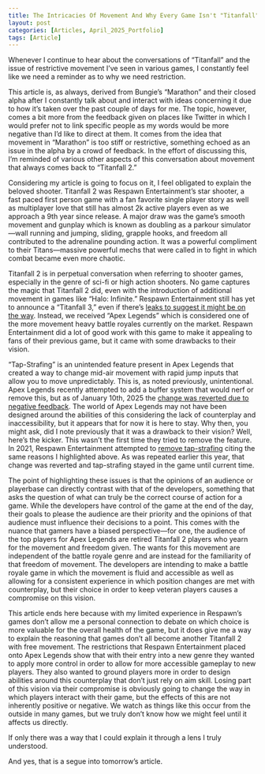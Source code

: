 ```yaml
---
title: The Intricacies Of Movement And Why Every Game Isn't "Titanfall" Again
layout: post
categories: [Articles, April_2025_Portfolio]
tags: [Article]
---
```


Whenever I continue to hear about the conversations of “Titanfall” and the issue of restrictive movement I’ve seen in various games, I constantly feel like we need a reminder as to why we need restriction.

This article is, as always, derived from Bungie’s “Marathon” and their closed alpha after I constantly talk about and interact with ideas concerning it due to how it’s taken over the past couple of days for me. The topic, however, comes a bit more from the feedback given on places like Twitter in which I would prefer not to link specific people as my words would be more negative than I’d like to direct at them. It comes from the idea that movement in “Marathon” is too stiff or restrictive, something echoed as an issue in the alpha by a crowd of feedback. In the effort of discussing this, I’m reminded of various other aspects of this conversation about movement that always comes back to “Titanfall 2.”

Considering my article is going to focus on it, I feel obligated to explain the beloved shooter. Titanfall 2 was Respawn Entertainment’s star shooter, a fast paced first person game with a fan favorite single player story as well as multiplayer love that still has almost 2k active players even as we approach a 9th year since release. A major draw was the game’s smooth movement and gunplay which is known as doubling as a parkour simulator—wall running and jumping, sliding, grapple hooks, and freedom all contributed to the adrenaline pounding action. It was a powerful compliment to their Titans—massive powerful mechs that were called in to fight in which combat became even more chaotic.

Titanfall 2 is in perpetual conversation when referring to shooter games, especially in the genre of sci-fi or high action shooters. No game captures the magic that Titanfall 2 did, even with the introduction of additional movement in games like “Halo: Infinite.” Respawn Entertainment still has yet to announce a “Titanfall 3,” even if there’s [leaks to suggest it might be on the way][def1]. Instead, we received “Apex Legends” which is considered one of the more movement heavy battle royales currently on the market. Respawn Entertainment did a lot of good work with this game to make it appealing to fans of their previous game, but it came with some drawbacks to their vision.

“Tap-Strafing” is an unintended feature present in Apex Legends that created a way to change mid-air movement with rapid jump inputs that allow you to move unpredictably. This is, as noted previously, unintentional. Apex Legends recently attempted to add a buffer system that would nerf or remove this, but as of January 10th, 2025 the [change was reverted due to negative feedback][def2]. The world of Apex Legends may not have been designed around the abilities of this considering the lack of counterplay and inaccessibility, but it appears that for now it is here to stay. Why then, you might ask, did I note previously that it was a drawback to their vision? Well, here’s the kicker. This wasn’t the first time they tried to remove the feature. In 2021, Respawn Entertainment attempted to [remove tap-strafing][def3] citing the same reasons I highlighted above. As was repeated earlier this year, that change was reverted and tap-strafing stayed in the game until current time.

The point of highlighting these issues is that the opinions of an audience or playerbase can directly contrast with that of the developers, something that asks the question of what can truly be the correct course of action for a game. While the developers have control of the game at the end of the day, their goals to please the audience are their priority and the opinions of that audience must influence their decisions to a point. This comes with the nuance that gamers have a biased perspective—for one, the audience of the top players for Apex Legends are retired Titanfall 2 players who yearn for the movement and freedom given. The wants for this movement are independent of the battle royale genre and are instead for the familiarity of that freedom of movement. The developers are intending to make a battle royale game in which the movement is fluid and accessible as well as allowing for a consistent experience in which position changes are met with counterplay, but their choice in order to keep veteran players causes a compromise on this vision.

This article ends here because with my limited experience in Respawn’s games don’t allow me a personal connection to debate on which choice is more valuable for the overall health of the game, but it does give me a way to explain the reasoning that games don’t all become another Titanfall 2 with free movement. The restrictions that Respawn Entertainment placed onto Apex Legends show that with their entry into a new genre they wanted to apply more control in order to allow for more accessible gameplay to new players. They also wanted to ground players more in order to design abilities around this counterplay that don’t just rely on aim skill. Losing part of this vision via their compromise is obviously going to change the way in which players interact with their game, but the effects of this are not inherently positive or negative. We watch as things like this occur from the outside in many games, but we truly don’t know how we might feel until it affects us directly.

If only there was a way that I could explain it through a lens I truly understood.

And yes, that is a segue into tomorrow’s article.






[def1]: https://skylercomet.github.io/posts/April9th-Article/ 
[def2]: https://gamerant.com/apex-legends-tap-strafe-nerf-reverted-season-23/ 
[def3]: https://www.pcgamer.com/apex-legends-tap-strafing-removed/ 
